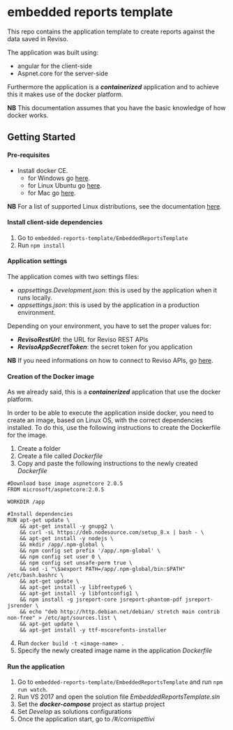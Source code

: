 # embedded reports template

This repo contains the application template to create reports against the data saved in Reviso.

The application was built using:

* angular for the client-side
* Aspnet.core for the server-side

Furthermore the application is a **_containerized_** application and to achieve this it makes use of the docker platform.

**NB** This documentation assumes that you have the basic knowledge of how docker works.

## Getting Started

#### Pre-requisites
* Install docker CE.
    * for Windows go [here](https://store.docker.com/editions/community/docker-ce-desktop-windows).
    * for Linux Ubuntu go [here](https://docs.docker.com/install/linux/docker-ce/ubuntu/).
    * for Mac go [here](https://docs.docker.com/docker-for-mac/install/).

**NB** For a list of supported Linux distributions, see the documentation [here](https://docs.docker.com/install/#server).

#### Install client-side dependencies
1. Go to `embedded-reports-template/EmbeddedReportsTemplate`
2. Run ```npm install```

#### Application settings
The application comes with two settings files:
* _appsettings.Development.json_: this is used by the application when it runs locally.
* _appsettings.json_: this is used by the application in a production environment.

Depending on your environment, you have to set the proper values for:
* **_RevisoRestUrl_**: the URL for Reviso REST APIs
* **_RevisoAppSecretToken_**: the secret token for you application

**NB** If you need informations on how to connect to Reviso APIs, go [here](https://www.reviso.com/developer/connect).

#### Creation of the Docker image
As we already said, this is a _**containerized**_ application that use the docker platform.

In order to be able to execute the application inside docker, you need to create an image, based on Linux OS, with the correct dependencies installed. To do this, use the following instructions to create the Dockerfile for the image.

1. Create a folder
2. Create a file called _Dockerfile_
3. Copy and paste the following instructions to the newly created _Dockerfile_
```
#Download base image aspnetcore 2.0.5
FROM microsoft/aspnetcore:2.0.5

WORKDIR /app

#Install dependencies
RUN apt-get update \
    && apt-get install -y gnupg2 \
    && curl -sL https://deb.nodesource.com/setup_8.x | bash - \
    && apt-get install -y nodejs \
    && mkdir /app/.npm-global \
    && npm config set prefix '/app/.npm-global' \
    && npm config set user 0 \
    && npm config set unsafe-perm true \
    && sed -i "\$aexport PATH=/app/.npm-global/bin:$PATH" /etc/bash.bashrc \
    && apt-get update \
    && apt-get install -y libfreetype6 \
    && apt-get install -y libfontconfig1 \
    && npm install -g jsreport-core jsreport-phantom-pdf jsreport-jsrender \
    && echo "deb http://http.debian.net/debian/ stretch main contrib non-free" > /etc/apt/sources.list \
    && apt-get update \
    && apt-get install -y ttf-mscorefonts-installer
```
4. Run `docker build -t <image-name> .`
5. Specify the newly created image name in the application _Dockerfile_

#### Run the application
1. Go to `embedded-reports-template/EmbeddedReportsTemplate` and run `npm run watch`.
2. Run VS 2017 and open the solution file _EmbeddedReportsTemplate.sln_
2. Set the _**docker-compose**_ project as startup project
3. Set _Develop_ as solutions configurations
4. Once the application start, go to _/#/corrispettivi_


